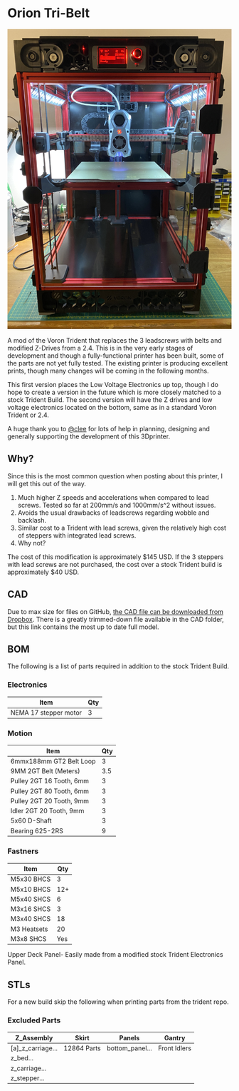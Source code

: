 # Orion Tri-Belt

![](Images/Orion.JPG)

A mod of the Voron Trident that replaces the 3 leadscrews with belts and modified Z-Drives from a 2.4.  This is in the very early stages of development and though a fully-functional printer has been built, some of the parts are not yet fully tested.  The existing printer is producing excellent prints, though many changes will be coming in the following months.

This first version places the Low Voltage Electronics up top, though I do hope to create a version in the future which is more closely matched to a stock Trident Build.  The second version will have the Z drives and low voltage electronics located on the bottom, same as in a standard Voron Trident or 2.4.

A huge thank you to [@clee](//github.com/clee/) for lots of help in planning, designing and generally supporting the development of this 3Dprinter.

## Why?

Since this is the most common question when posting about this printer, I will get this out of the way.  

  1. Much higher Z speeds and accelerations when compared to lead screws.  Tested so far at 200mm/s and 1000mm/s^2 without issues.
  2. Avoids the usual drawbacks of leadscrews regarding wobble and backlash.
  3. Similar cost to a Trident with lead screws, given the relatively high cost of steppers with integrated lead screws.
  4. Why not?

The cost of this modification is approximately $145 USD.  If the 3 steppers with lead screws are not purchased, the cost over a stock Trident build is approximately $40 USD.

## CAD

Due to max size for files on GitHub, [the CAD file can be downloaded from Dropbox](https://www.dropbox.com/s/zwozwpm1h77wviw/Orion%20Tri-Belt%20v5.step?dl=0).  There is a greatly trimmed-down file available in the CAD folder, but this link contains the most up to date full model.  

## BOM

The following is a list of parts required in addition to the stock Trident Build.

### Electronics

| Item | Qty |
| - | - |
| NEMA 17 stepper motor	| 3

### Motion	

| Item | Qty |
| - | - |
| 6mmx188mm GT2 Belt Loop | 3 |
|9MM 2GT Belt (Meters)	|      3.5
|Pulley 2GT 16 Tooth, 6mm	|  3
|Pulley 2GT 80 Tooth, 6mm	|  3
|Pulley 2GT 20 Tooth, 9mm	|  3
|Idler 2GT 20 Tooth, 9mm	|  3
|5x60 D-Shaft	|  3
|Bearing 625-2RS	|  9

### Fastners	
| Item | Qty |
| - | - |
|M5x30 BHCS	|  3
|M5x10 BHCS	|  12+
|M5x40 SHCS	|  6
|M3x16 SHCS	|  3
|M3x40 SHCS	|  18
|M3 Heatsets	|  20
|M3x8 SHCS | Yes

Upper Deck Panel- Easily made from a modified stock Trident Electronics Panel.

## STLs
For a new build skip the following when printing parts from the trident repo.
### Excluded Parts
|Z_Assembly|Skirt|Panels|Gantry|
| - | - | - | - |
|[a]_z_carriage...|12864 Parts|bottom_panel...|Front Idlers|
|z_bed...|
|z_carriage...|
|z_stepper...|

